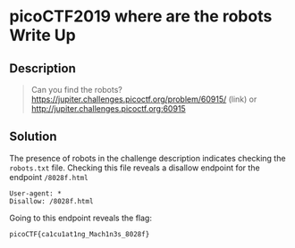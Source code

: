 # picoCTF2019 where are the robots Write Up

## Description

> Can you find the robots? https://jupiter.challenges.picoctf.org/problem/60915/ (link) or http://jupiter.challenges.picoctf.org:60915

## Solution

The presence of robots in the challenge description indicates checking the `robots.txt` file. Checking this file reveals a disallow endpoint for the endpoint `/8028f.html`

```
User-agent: *
Disallow: /8028f.html
```

Going to this endpoint reveals the flag:

```
picoCTF{ca1cu1at1ng_Mach1n3s_8028f}
```